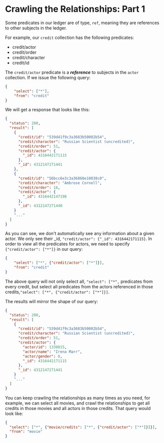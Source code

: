 # Crawling the Relationships: Part 1

Some predicates in our ledger are of type, `ref`, meaning they are references to other subjects in the ledger.

For example, our `credit` collection has the following predicates:

- credit/actor
- credit/order
- credit/character
- credit/id

The `credit/actor` predicate is a __***reference***__ to subjects in the `actor` collection. If we issue the following query:

```json
{
    "select": ["*"],
    "from": "credit"
}
```

We will get a response that looks like this:

```json
{
  "status": 200,
  "result": [
    {
      "credit/id": "539d41f9c3a3683b50002b54",
      "credit/character": "Russian Scientist (uncredited)",
      "credit/order": 51,
      "credit/actor": {
        "_id": 4316442171115
      },
      "_id": 4312147271441
    },
    {
      "credit/id": "56bcc6e3c3a36860e10038c0",
      "credit/character": "Ambrose Cornell",
      "credit/order": 16,
      "credit/actor": {
        "_id": 4316442147198
      },
      "_id": 4312147271440
    }
    "..."
  ]
}
```

As you can see, we don't automatically see any information about a given actor. We only see their _id, `"credit/actor": {"_id": 4316442171115}`. In order to view all the predicates for actors, we need to specify `{"credit/actor": ["*"]}` in our query:

```json
{
    "select": ["*", {"credit/actor": ["*"]}],
    "from": "credit"
}
```

The above query will not only select all, `"select": ["*",` predicates from every credit, but select all predicates from the actors referenced in those credits,`"select": ["*", {"credit/actor": ["*"]}]`.

The results will mirror the shape of our query:

```json
{
  "status": 200,
  "result": [
    {
      "credit/id": "539d41f9c3a3683b50002b54",
      "credit/character": "Russian Scientist (uncredited)",
      "credit/order": 51,
      "credit/actor": {
        "actor/id": 1330815,
        "actor/name": "Irena Marr",
        "actor/gender": 0,
        "_id": 4316442171115
      },
      "_id": 4312147271441
    }
    "..."
  ]
}
```

You can keep crawling the relationships as many times as you need, for example, we can select all movies, and crawl the relationships to get all credits in those movies and all actors in those credits. That query would look like:

```json
{
  "select": ["*", {"movie/credits": ["*", {"credit/actor": ["*"]}]}],
  "from": "movie"
}

```
